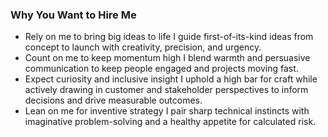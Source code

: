 <!-- Why You Want to Hire Me -->
<!-- paste the exact content here that currently lives on Home -->
<div class="wg-sections">
  <section class="wg-card mini">
    <h3>Why You Want to Hire Me</h3>
    <ul class="wg-list2">
      <li>
        <span class="wg-title">Rely on me to bring big ideas to life </span>
        <span class="wg-desc">I guide first-of-its-kind ideas from concept to launch with creativity, precision, and urgency.</span>
      </li>
      <li>
        <span class="wg-title">Count on me to keep momentum high</span>
        <span class="wg-desc">I blend warmth and persuasive communication to keep people engaged and projects moving fast.</span>
      </li>
      <li>
        <span class="wg-title">Expect curiosity and inclusive insight</span>
        <span class="wg-desc">I uphold a high bar for craft while actively drawing in customer and stakeholder perspectives to inform decisions and drive measurable outcomes.</span>
      </li>
      <li>
        <span class="wg-title">Lean on me for inventive strategy</span>
        <span class="wg-desc">I pair sharp technical instincts with imaginative problem-solving and a healthy appetite for calculated risk.</span>
      </li>
    </ul>
  </section>
</div>
